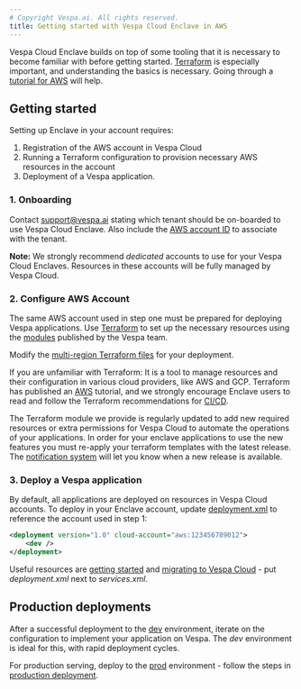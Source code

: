 ```yaml
---
# Copyright Vespa.ai. All rights reserved.
title: Getting started with Vespa Cloud Enclave in AWS
---
```


Vespa Cloud Enclave builds on top of some tooling that it is necessary to become familiar with before getting started.
[Terraform](https://www.terraform.io/) is especially important, and understanding the basics is necessary.
Going through a [tutorial for AWS](https://developer.hashicorp.com/terraform/tutorials/aws-get-started) will help.

## Getting started

Setting up Enclave in your account requires:

1. Registration of the AWS account in Vespa Cloud
2. Running a Terraform configuration to provision necessary AWS resources in the account
3. Deployment of a Vespa application.

### 1. Onboarding

Contact [support@vespa.ai](mailto:support@vespa.ai) stating which tenant should be on-boarded to use Vespa Cloud Enclave.
Also include the [AWS account ID](https://docs.aws.amazon.com/accounts/latest/reference/manage-acct-identifiers.html#FindAccountId)
to associate with the tenant.

**Note:** We strongly recommend _dedicated_ accounts to use for your Vespa Cloud Enclaves.
Resources in these accounts will be fully managed by Vespa Cloud.

### 2. Configure AWS Account

The same AWS account used in step one must be prepared for deploying Vespa applications.
Use [Terraform](https://www.terraform.io/) to set up the necessary resources using the
[modules](https://registry.terraform.io/modules/vespa-cloud/enclave/aws/latest) published by the Vespa team.

Modify the
[multi-region Terraform files](https://github.com/vespa-cloud/terraform-aws-enclave/blob/main/examples/multi-region/main.tf)
for your deployment.

If you are unfamiliar with Terraform: It is a tool to manage resources and their
configuration in various cloud providers, like AWS and GCP.
Terraform has published an
[AWS](https://developer.hashicorp.com/terraform/tutorials/aws-get-started)
tutorial, and we strongly encourage Enclave users to read and follow the
Terraform recommendations for
[CI/CD](https://developer.hashicorp.com/terraform/tutorials/automation/automate-terraform).

The Terraform module we provide is regularly updated to add new required
resources or extra permissions for Vespa Cloud to automate the operations of
your applications. In order for your enclave applications to use the new
features you must re-apply your terraform templates with the latest release.
The <a href="https://cloud.vespa.ai/en/notifications">
notification system</a> will let you know when a new release is available.

### 3. Deploy a Vespa application

By default, all applications are deployed on resources in Vespa Cloud accounts.
To deploy in your Enclave account,
update [deployment.xml](https://cloud.vespa.ai/en/reference/deployment.html) to reference the account used in step 1:

```xml
<deployment version="1.0" cloud-account="aws:123456789012">
    <dev />
</deployment>
```

Useful resources are [getting started](https://cloud.vespa.ai/en/getting-started)
and [migrating to Vespa Cloud](https://cloud.vespa.ai/en/migrating-to-cloud) -
put _deployment.xml_ next to _services.xml_.

## Production deployments

After a successful deployment to the [dev](https://cloud.vespa.ai/en/reference/environments.html#dev) environment,
iterate on the configuration to implement your application on Vespa.
The _dev_ environment is ideal for this, with rapid deployment cycles.

For production serving, deploy to the [prod](https://cloud.vespa.ai/en/reference/environments.html#prod) environment -
follow the steps in [production deployment](https://cloud.vespa.ai/en/production-deployment.html).
